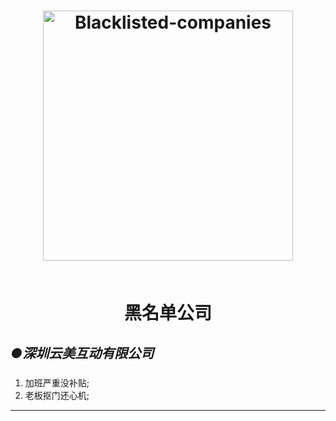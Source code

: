 
<h1 align="center">
  <img src="https://github.com.png" alt="Blacklisted-companies" width="400">
  
  <br>黑名单公司<br>
  
  
  


## *●深圳云美互动有限公司*

### 
1. 加班严重没补贴;
2. 老板抠门还心机;


----------------------------------------------


